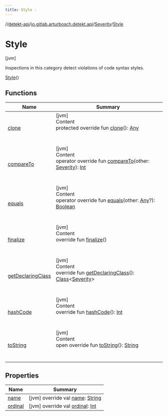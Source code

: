 ```yaml
---
title: Style -
---
```

//[detekt-api](../../../index.md)/[io.gitlab.arturbosch.detekt.api](../../index.md)/[Severity](../index.md)/[Style](index.md)



# Style  
 [jvm] 

Inspections in this category detect violations of code syntax styles.

[Style](index.md)()  
  
   


## Functions  
  
|  Name|  Summary| 
|---|---|
| [clone](../-performance/index.md#kotlin/Enum/clone/#/PointingToDeclaration/)| [jvm]  <br>Content  <br>protected override fun [clone](../-performance/index.md#kotlin/Enum/clone/#/PointingToDeclaration/)(): [Any](https://kotlinlang.org/api/latest/jvm/stdlib/kotlin/-any/index.html)  <br><br><br>
| [compareTo](../-performance/index.md#kotlin/Enum/compareTo/#io.gitlab.arturbosch.detekt.api.Severity/PointingToDeclaration/)| [jvm]  <br>Content  <br>operator override fun [compareTo](../-performance/index.md#kotlin/Enum/compareTo/#io.gitlab.arturbosch.detekt.api.Severity/PointingToDeclaration/)(other: [Severity](../index.md)): [Int](https://kotlinlang.org/api/latest/jvm/stdlib/kotlin/-int/index.html)  <br><br><br>
| [equals](../-performance/index.md#kotlin/Enum/equals/#kotlin.Any?/PointingToDeclaration/)| [jvm]  <br>Content  <br>operator override fun [equals](../-performance/index.md#kotlin/Enum/equals/#kotlin.Any?/PointingToDeclaration/)(other: [Any](https://kotlinlang.org/api/latest/jvm/stdlib/kotlin/-any/index.html)?): [Boolean](https://kotlinlang.org/api/latest/jvm/stdlib/kotlin/-boolean/index.html)  <br><br><br>
| [finalize](../-performance/index.md#kotlin/Enum/finalize/#/PointingToDeclaration/)| [jvm]  <br>Content  <br>override fun [finalize](../-performance/index.md#kotlin/Enum/finalize/#/PointingToDeclaration/)()  <br><br><br>
| [getDeclaringClass](../-performance/index.md#kotlin/Enum/getDeclaringClass/#/PointingToDeclaration/)| [jvm]  <br>Content  <br>override fun [getDeclaringClass](../-performance/index.md#kotlin/Enum/getDeclaringClass/#/PointingToDeclaration/)(): [Class](https://docs.oracle.com/javase/8/docs/api/java/lang/Class.html)<[Severity](../index.md)>  <br><br><br>
| [hashCode](../-performance/index.md#kotlin/Enum/hashCode/#/PointingToDeclaration/)| [jvm]  <br>Content  <br>override fun [hashCode](../-performance/index.md#kotlin/Enum/hashCode/#/PointingToDeclaration/)(): [Int](https://kotlinlang.org/api/latest/jvm/stdlib/kotlin/-int/index.html)  <br><br><br>
| [toString](../-performance/index.md#kotlin/Enum/toString/#/PointingToDeclaration/)| [jvm]  <br>Content  <br>open override fun [toString](../-performance/index.md#kotlin/Enum/toString/#/PointingToDeclaration/)(): [String](https://kotlinlang.org/api/latest/jvm/stdlib/kotlin/-string/index.html)  <br><br><br>


## Properties  
  
|  Name|  Summary| 
|---|---|
| [name](index.md#io.gitlab.arturbosch.detekt.api/Severity.Style/name/#/PointingToDeclaration/)|  [jvm] override val [name](index.md#io.gitlab.arturbosch.detekt.api/Severity.Style/name/#/PointingToDeclaration/): [String](https://kotlinlang.org/api/latest/jvm/stdlib/kotlin/-string/index.html)   <br>
| [ordinal](index.md#io.gitlab.arturbosch.detekt.api/Severity.Style/ordinal/#/PointingToDeclaration/)|  [jvm] override val [ordinal](index.md#io.gitlab.arturbosch.detekt.api/Severity.Style/ordinal/#/PointingToDeclaration/): [Int](https://kotlinlang.org/api/latest/jvm/stdlib/kotlin/-int/index.html)   <br>

